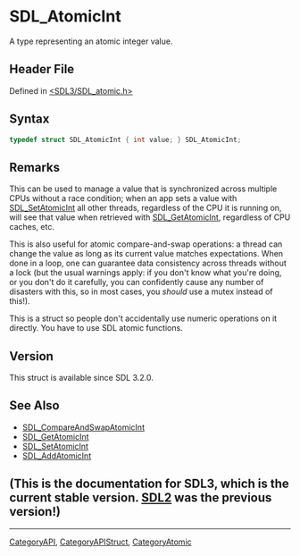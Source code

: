 # SDL_AtomicInt

A type representing an atomic integer value.

## Header File

Defined in [<SDL3/SDL_atomic.h>](https://github.com/libsdl-org/SDL/blob/main/include/SDL3/SDL_atomic.h)

## Syntax

```c
typedef struct SDL_AtomicInt { int value; } SDL_AtomicInt;
```

## Remarks

This can be used to manage a value that is synchronized across multiple
CPUs without a race condition; when an app sets a value with
[SDL_SetAtomicInt](SDL_SetAtomicInt) all other threads, regardless of the
CPU it is running on, will see that value when retrieved with
[SDL_GetAtomicInt](SDL_GetAtomicInt), regardless of CPU caches, etc.

This is also useful for atomic compare-and-swap operations: a thread can
change the value as long as its current value matches expectations. When
done in a loop, one can guarantee data consistency across threads without a
lock (but the usual warnings apply: if you don't know what you're doing, or
you don't do it carefully, you can confidently cause any number of
disasters with this, so in most cases, you _should_ use a mutex instead of
this!).

This is a struct so people don't accidentally use numeric operations on it
directly. You have to use SDL atomic functions.

## Version

This struct is available since SDL 3.2.0.

## See Also

- [SDL_CompareAndSwapAtomicInt](SDL_CompareAndSwapAtomicInt)
- [SDL_GetAtomicInt](SDL_GetAtomicInt)
- [SDL_SetAtomicInt](SDL_SetAtomicInt)
- [SDL_AddAtomicInt](SDL_AddAtomicInt)


## (This is the documentation for SDL3, which is the current stable version. [SDL2](https://wiki.libsdl.org/SDL2/) was the previous version!)



----
[CategoryAPI](CategoryAPI), [CategoryAPIStruct](CategoryAPIStruct), [CategoryAtomic](CategoryAtomic)

